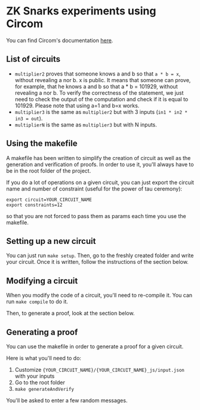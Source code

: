 # ZK Snarks experiments using Circom

You can find Circom's documentation [here](https://docs.circom.io/getting-started/proving-circuits/#powers-of-tau).

## List of circuits

- `multiplier2` proves that someone knows a and b so that `a * b = x`, without revealing a nor b. x is public. It means that someone can prove, for example, that he knows a and b so that a * b = 101929, without revealing a nor b. To verify the correctness of the statement, we just need to check the output of the computation and check if it is equal to 101929. Please note that using a=1 and b=x works.
- `multiplier3` is the same as `multiplier2` but with 3 inputs (`in1 * in2 * in3 = out`).
- `multiplierN` is the same as `multiplier3` but with N inputs.

## Using the makefile

A makefile has been written to simplify the creation of circuit as well as the generation and verification of proofs. In order to use it, you'll always have to be in the root folder of the project.

If you do a lot of operations on a given circuit, you can just export the circuit name and number of constraint (useful for the power of tau ceremony):
```shell
export circuit=YOUR_CIRCUIT_NAME
export constraints=12
```
so that you are not forced to pass them as params each time you use the makefile.

## Setting up a new circuit

You can just run `make setup`.
Then, go to the freshly created folder and write your circuit.
Once it is written, follow the instructions of the section below.

## Modifying a circuit

When you modify the code of a circuit, you'll need to re-compile it.
You can run `make compile` to do it.

Then, to generate a proof, look at the section below.

## Generating a proof

You can use the makefile in order to generate a proof for a given circuit.

Here is what you'll need to do:
1. Customize `{YOUR_CIRCUIT_NAME}/{YOUR_CIRCUIT_NAME}_js/input.json` with your inputs
2. Go to the root folder
3. `make generateAndVerify`

You'll be asked to enter a few random messages.